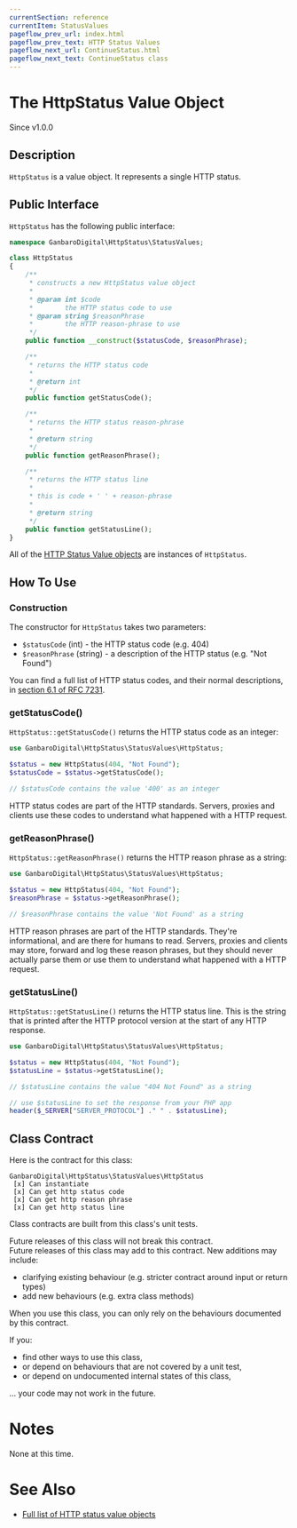```yaml
---
currentSection: reference
currentItem: StatusValues
pageflow_prev_url: index.html
pageflow_prev_text: HTTP Status Values
pageflow_next_url: ContinueStatus.html
pageflow_next_text: ContinueStatus class
---
```


# The HttpStatus Value Object

<div class="callout info">
Since v1.0.0
</div>

## Description

`HttpStatus` is a value object. It represents a single HTTP status.

## Public Interface

`HttpStatus` has the following public interface:

```php
namespace GanbaroDigital\HttpStatus\StatusValues;

class HttpStatus
{
    /**
     * constructs a new HttpStatus value object
     *
     * @param int $code
     *        the HTTP status code to use
     * @param string $reasonPhrase
     *        the HTTP reason-phrase to use
     */
    public function __construct($statusCode, $reasonPhrase);

    /**
     * returns the HTTP status code
     *
     * @return int
     */
    public function getStatusCode();

    /**
     * returns the HTTP status reason-phrase
     *
     * @return string
     */
    public function getReasonPhrase();

    /**
     * returns the HTTP status line
     *
     * this is code + ' ' + reason-phrase
     *
     * @return string
     */
    public function getStatusLine();
}
```

All of the [HTTP Status Value objects](index.html) are instances of `HttpStatus`.

## How To Use

### Construction

The constructor for `HttpStatus` takes two parameters:

* `$statusCode` (int) - the HTTP status code (e.g. 404)
* `$reasonPhrase` (string) - a description of the HTTP status (e.g. "Not Found")

You can find a full list of HTTP status codes, and their normal descriptions, in [section 6.1 of RFC 7231](https://tools.ietf.org/html/rfc7231#section-6.1).

### getStatusCode()

`HttpStatus::getStatusCode()` returns the HTTP status code as an integer:

```php
use GanbaroDigital\HttpStatus\StatusValues\HttpStatus;

$status = new HttpStatus(404, "Not Found");
$statusCode = $status->getStatusCode();

// $statusCode contains the value '400' as an integer
```

HTTP status codes are part of the HTTP standards. Servers, proxies and clients use these codes to understand what happened with a HTTP request.

### getReasonPhrase()

`HttpStatus::getReasonPhrase()` returns the HTTP reason phrase as a string:

```php
use GanbaroDigital\HttpStatus\StatusValues\HttpStatus;

$status = new HttpStatus(404, "Not Found");
$reasonPhrase = $status->getReasonPhrase();

// $reasonPhrase contains the value 'Not Found' as a string
```

HTTP reason phrases are part of the HTTP standards. They're informational, and are there for humans to read. Servers, proxies and clients may store, forward and log these reason phrases, but they should never actually parse them or use them to understand what happened with a HTTP request.

### getStatusLine()

`HttpStatus::getStatusLine()` returns the HTTP status line. This is the string that is printed after the HTTP protocol version at the start of any HTTP response.

```php
use GanbaroDigital\HttpStatus\StatusValues\HttpStatus;

$status = new HttpStatus(404, "Not Found");
$statusLine = $status->getStatusLine();

// $statusLine contains the value "404 Not Found" as a string

// use $statusLine to set the response from your PHP app
header($_SERVER["SERVER_PROTOCOL"] ." " . $statusLine);
```

## Class Contract

Here is the contract for this class:

    GanbaroDigital\HttpStatus\StatusValues\HttpStatus
     [x] Can instantiate
     [x] Can get http status code
     [x] Can get http reason phrase
     [x] Can get http status line

Class contracts are built from this class's unit tests.

<div class="callout success">
Future releases of this class will not break this contract.
</div>

<div class="callout info" markdown="1">
Future releases of this class may add to this contract. New additions may include:

* clarifying existing behaviour (e.g. stricter contract around input or return types)
* add new behaviours (e.g. extra class methods)
</div>

<div class="callout warning" markdown="1">
When you use this class, you can only rely on the behaviours documented by this contract.

If you:

* find other ways to use this class,
* or depend on behaviours that are not covered by a unit test,
* or depend on undocumented internal states of this class,

... your code may not work in the future.
</div>

# Notes

None at this time.

# See Also

* [Full list of HTTP status value objects](index.html)
